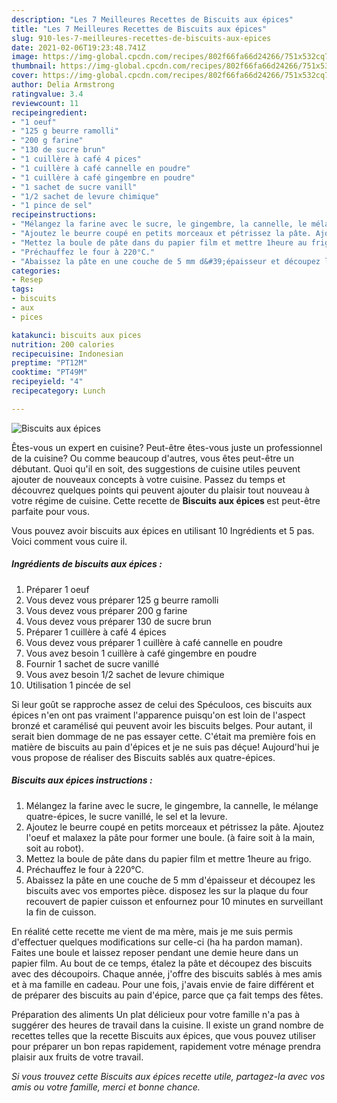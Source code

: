 ```yaml
---
description: "Les 7 Meilleures Recettes de Biscuits aux épices"
title: "Les 7 Meilleures Recettes de Biscuits aux épices"
slug: 910-les-7-meilleures-recettes-de-biscuits-aux-epices
date: 2021-02-06T19:23:48.741Z
image: https://img-global.cpcdn.com/recipes/802f66fa66d24266/751x532cq70/biscuits-aux-epices-photo-principale-de-la-recette.jpg
thumbnail: https://img-global.cpcdn.com/recipes/802f66fa66d24266/751x532cq70/biscuits-aux-epices-photo-principale-de-la-recette.jpg
cover: https://img-global.cpcdn.com/recipes/802f66fa66d24266/751x532cq70/biscuits-aux-epices-photo-principale-de-la-recette.jpg
author: Delia Armstrong
ratingvalue: 3.4
reviewcount: 11
recipeingredient:
- "1 oeuf"
- "125 g beurre ramolli"
- "200 g farine"
- "130 de sucre brun"
- "1 cuillère à café 4 pices"
- "1 cuillère à café cannelle en poudre"
- "1 cuillère à café gingembre en poudre"
- "1 sachet de sucre vanill"
- "1/2 sachet de levure chimique"
- "1 pince de sel"
recipeinstructions:
- "Mélangez la farine avec le sucre, le gingembre, la cannelle, le mélange quatre-épices, le sucre vanillé, le sel et la levure."
- "Ajoutez le beurre coupé en petits morceaux et pétrissez la pâte. Ajoutez l&#39;oeuf et malaxez la pâte pour former une boule. (à faire soit à la main, soit au robot)."
- "Mettez la boule de pâte dans du papier film et mettre 1heure au frigo."
- "Préchauffez le four à 220°C."
- "Abaissez la pâte en une couche de 5 mm d&#39;épaisseur et découpez les biscuits avec vos emportes pièce. disposez les sur la plaque du four recouvert de papier cuisson et enfournez pour 10 minutes en surveillant la fin de cuisson."
categories:
- Resep
tags:
- biscuits
- aux
- pices

katakunci: biscuits aux pices 
nutrition: 200 calories
recipecuisine: Indonesian
preptime: "PT12M"
cooktime: "PT49M"
recipeyield: "4"
recipecategory: Lunch

---
```



![Biscuits aux épices](https://img-global.cpcdn.com/recipes/802f66fa66d24266/751x532cq70/biscuits-aux-epices-photo-principale-de-la-recette.jpg)

Êtes-vous un expert en cuisine? Peut-être êtes-vous juste un professionnel de la cuisine? Ou comme beaucoup d'autres, vous êtes peut-être un débutant. Quoi qu'il en soit, des suggestions de cuisine utiles peuvent ajouter de nouveaux concepts à votre cuisine. Passez du temps et découvrez quelques points qui peuvent ajouter du plaisir tout nouveau à votre régime de cuisine. Cette recette de <strong> Biscuits aux épices </strong> est peut-être parfaite pour vous.

<!--inarticleads1-->

Vous pouvez avoir biscuits aux épices en utilisant 10 Ingrédients et 5 pas. Voici comment vous cuire il.

##### Ingrédients de biscuits aux épices :

1. Préparer 1 oeuf
1. Vous devez vous préparer 125 g beurre ramolli
1. Vous devez vous préparer 200 g farine
1. Vous devez vous préparer 130 de sucre brun
1. Préparer 1 cuillère à café 4 épices
1. Vous devez vous préparer 1 cuillère à café cannelle en poudre
1. Vous avez besoin 1 cuillère à café gingembre en poudre
1. Fournir 1 sachet de sucre vanillé
1. Vous avez besoin 1/2 sachet de levure chimique
1. Utilisation 1 pincée de sel


Si leur goût se rapproche assez de celui des Spéculoos, ces biscuits aux épices n&#39;en ont pas vraiment l&#39;apparence puisqu&#39;on est loin de l&#39;aspect bronzé et caramélisé qui peuvent avoir les biscuits belges. Pour autant, il serait bien dommage de ne pas essayer cette. C&#39;était ma première fois en matière de biscuits au pain d&#39;épices et je ne suis pas déçue! Aujourd&#39;hui je vous propose de réaliser des Biscuits sablés aux quatre-épices. 

<!--inarticleads2-->

##### Biscuits aux épices instructions :

1. Mélangez la farine avec le sucre, le gingembre, la cannelle, le mélange quatre-épices, le sucre vanillé, le sel et la levure.
1. Ajoutez le beurre coupé en petits morceaux et pétrissez la pâte. Ajoutez l&#39;oeuf et malaxez la pâte pour former une boule. (à faire soit à la main, soit au robot).
1. Mettez la boule de pâte dans du papier film et mettre 1heure au frigo.
1. Préchauffez le four à 220°C.
1. Abaissez la pâte en une couche de 5 mm d&#39;épaisseur et découpez les biscuits avec vos emportes pièce. disposez les sur la plaque du four recouvert de papier cuisson et enfournez pour 10 minutes en surveillant la fin de cuisson.


En réalité cette recette me vient de ma mère, mais je me suis permis d&#39;effectuer quelques modifications sur celle-ci (ha ha pardon maman). Faites une boule et laissez reposer pendant une demie heure dans un papier film. Au bout de ce temps, étalez la pâte et découpez des biscuits avec des découpoirs. Chaque année, j&#39;offre des biscuits sablés à mes amis et à ma famille en cadeau. Pour une fois, j&#39;avais envie de faire différent et de préparer des biscuits au pain d&#39;épice, parce que ça fait temps des fêtes. 

<!--inarticleads1-->

<p>
Préparation des aliments Un plat délicieux pour votre famille n'a pas à suggérer des heures de travail dans la cuisine. Il existe un grand nombre de recettes telles que la recette Biscuits aux épices, que vous pouvez utiliser pour préparer un bon repas rapidement, rapidement votre ménage prendra plaisir aux fruits de votre travail.
</p>

<p>
<i>Si vous trouvez cette Biscuits aux épices recette utile, partagez-la avec vos amis ou votre famille, merci et bonne chance.</i>
</p>
